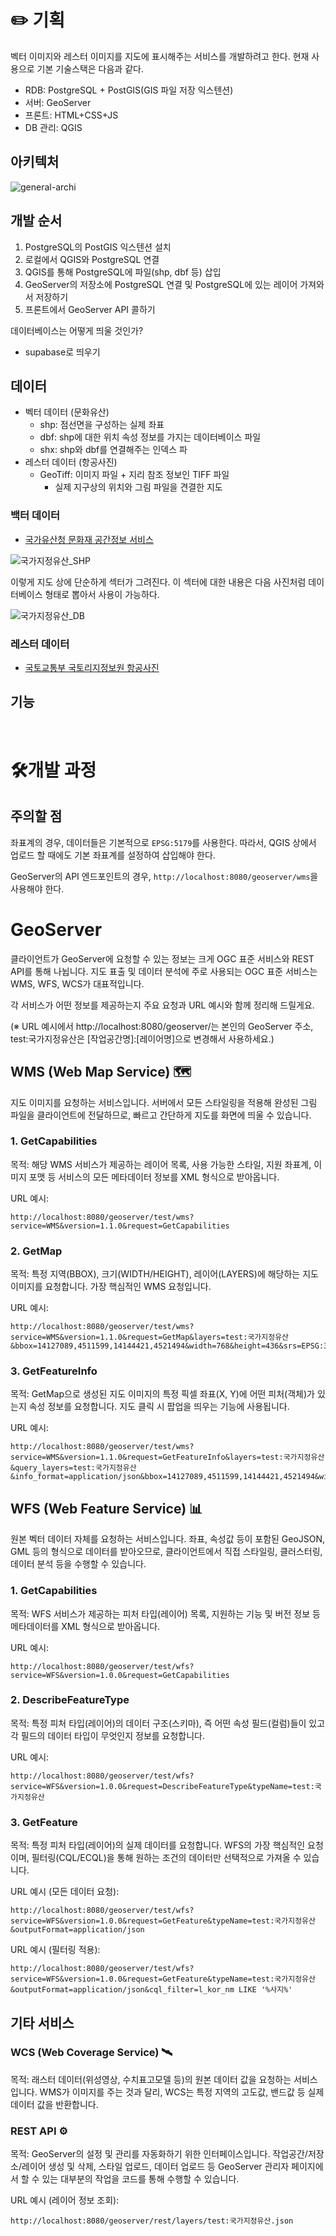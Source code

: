# ✏️ 기획
벡터 이미지와 레스터 이미지를 지도에 표시해주는 서비스를 개발하려고 한다.
현재 사용으로 기본 기술스택은 다음과 같다.

- RDB: PostgreSQL + PostGIS(GIS 파일 저장 익스텐션)
- 서버: GeoServer
- 프론트: HTML+CSS+JS
- DB 관리: QGIS

## 아키텍처
![general-archi](image/general_archi.png)

## 개발 순서
1. PostgreSQL의 PostGIS 익스텐션 설치
2. 로컬에서 QGIS와 PostgreSQL 연결
3. QGIS를 통해 PostgreSQL에 파일(shp, dbf 등) 삽입
4. GeoServer의 저장소에 PostgreSQL 연결 및 PostgreSQL에 있는 레이어 가져와서 저장하기
5. 프론트에서 GeoServer API 콜하기 

데이터베이스는 어떻게 띄울 것인가?
- supabase로 띄우기

## 데이터
- 벡터 데이터 (문화유산)
    - shp: 점선면을 구성하는 실제 좌표
    - dbf: shp에 대한 위치 속성 정보를 가지는 데이터베이스 파일
    - shx: shp와 dbf를 연결해주는 인덱스 파
- 레스터 데이터 (항공사진)
    - GeoTiff: 이미지 파일 + 지리 참조 정보인 TIFF 파일
        - 실제 지구상의 위치와 그림 파일을 견결한 지도

### 백터 데이터
- [국가유산청 문화재 공간정보 서비스](https://www.data.go.kr/data/15089320/fileData.do)

![국가지정유산_SHP](image/gook-gis.png)

이렇게 지도 상에 단순하게 섹터가 그려진다. 이 섹터에 대한 내용은 다음 사진처럼 데이터베이스 형태로 뽑아서 사용이 가능하다.

![국가지정유산_DB](image/gook-db.png)

### 레스터 데이터
- [국토교통부 국토리지정보원 항공사진](https://www.data.go.kr/data/15059918/fileData.do)

## 기능
<!-- TODO 250910 회의 후 추가 예정 -->

<br/>

# 🛠️개발 과정
## 주의할 점
좌표계의 경우, 데이터들은 기본적으로 `EPSG:5179`를 사용한다. 따라서, QGIS 상에서 업로드 할 때에도 기본 좌표계를 설정하여 삽입해야 한다.

GeoServer의 API 엔드포인트의 경우, `http://localhost:8080/geoserver/wms`을 사용해야 한다.


# GeoServer

클라이언트가 GeoServer에 요청할 수 있는 정보는 크게 OGC 표준 서비스와 REST API를 통해 나뉩니다. 지도 표출 및 데이터 분석에 주로 사용되는 OGC 표준 서비스는 WMS, WFS, WCS가 대표적입니다.

각 서비스가 어떤 정보를 제공하는지 주요 요청과 URL 예시와 함께 정리해 드릴게요.

(※ URL 예시에서 http://localhost:8080/geoserver/는 본인의 GeoServer 주소, test:국가지정유산은 [작업공간명]:[레이어명]으로 변경해서 사용하세요.)

## WMS (Web Map Service) 🗺️
지도 이미지를 요청하는 서비스입니다. 서버에서 모든 스타일링을 적용해 완성된 그림 파일을 클라이언트에 전달하므로, 빠르고 간단하게 지도를 화면에 띄울 수 있습니다.

### 1. GetCapabilities
목적: 해당 WMS 서비스가 제공하는 레이어 목록, 사용 가능한 스타일, 지원 좌표계, 이미지 포맷 등 서비스의 모든 메타데이터 정보를 XML 형식으로 받아옵니다.

URL 예시:
```
http://localhost:8080/geoserver/test/wms?service=WMS&version=1.1.0&request=GetCapabilities
```

### 2. GetMap
목적: 특정 지역(BBOX), 크기(WIDTH/HEIGHT), 레이어(LAYERS)에 해당하는 지도 이미지를 요청합니다. 가장 핵심적인 WMS 요청입니다.

URL 예시:
```
http://localhost:8080/geoserver/test/wms?service=WMS&version=1.1.0&request=GetMap&layers=test:국가지정유산&bbox=14127089,4511599,14144421,4521494&width=768&height=436&srs=EPSG:3857&format=image/png
```

### 3. GetFeatureInfo
목적: GetMap으로 생성된 지도 이미지의 특정 픽셀 좌표(X, Y)에 어떤 피처(객체)가 있는지 속성 정보를 요청합니다. 지도 클릭 시 팝업을 띄우는 기능에 사용됩니다.

URL 예시:
```
http://localhost:8080/geoserver/test/wms?service=WMS&version=1.1.0&request=GetFeatureInfo&layers=test:국가지정유산&query_layers=test:국가지정유산&info_format=application/json&bbox=14127089,4511599,14144421,4521494&width=768&height=436&x=350&y=200&srs=EPSG:3857
```

## WFS (Web Feature Service) 📊
원본 벡터 데이터 자체를 요청하는 서비스입니다. 좌표, 속성값 등이 포함된 GeoJSON, GML 등의 형식으로 데이터를 받아오므로, 클라이언트에서 직접 스타일링, 클러스터링, 데이터 분석 등을 수행할 수 있습니다.

### 1. GetCapabilities
목적: WFS 서비스가 제공하는 피처 타입(레이어) 목록, 지원하는 기능 및 버전 정보 등 메타데이터를 XML 형식으로 받아옵니다.

URL 예시:
```
http://localhost:8080/geoserver/test/wfs?service=WFS&version=1.0.0&request=GetCapabilities
```

### 2. DescribeFeatureType
목적: 특정 피처 타입(레이어)의 데이터 구조(스키마), 즉 어떤 속성 필드(컬럼)들이 있고 각 필드의 데이터 타입이 무엇인지 정보를 요청합니다.

URL 예시:
```
http://localhost:8080/geoserver/test/wfs?service=WFS&version=1.0.0&request=DescribeFeatureType&typeName=test:국가지정유산
```

### 3. GetFeature
목적: 특정 피처 타입(레이어)의 실제 데이터를 요청합니다. WFS의 가장 핵심적인 요청이며, 필터링(CQL/ECQL)을 통해 원하는 조건의 데이터만 선택적으로 가져올 수 있습니다.

URL 예시 (모든 데이터 요청):
```
http://localhost:8080/geoserver/test/wfs?service=WFS&version=1.0.0&request=GetFeature&typeName=test:국가지정유산&outputFormat=application/json
```

URL 예시 (필터링 적용):
```
http://localhost:8080/geoserver/test/wfs?service=WFS&version=1.0.0&request=GetFeature&typeName=test:국가지정유산&outputFormat=application/json&cql_filter=l_kor_nm LIKE '%사지%'
```

## 기타 서비스
### WCS (Web Coverage Service) 🛰️
목적: 래스터 데이터(위성영상, 수치표고모델 등)의 원본 데이터 값을 요청하는 서비스입니다. WMS가 이미지를 주는 것과 달리, WCS는 특정 지역의 고도값, 밴드값 등 실제 데이터 값을 반환합니다.

### REST API ⚙️
목적: GeoServer의 설정 및 관리를 자동화하기 위한 인터페이스입니다. 작업공간/저장소/레이어 생성 및 삭제, 스타일 업로드, 데이터 업로드 등 GeoServer 관리자 페이지에서 할 수 있는 대부분의 작업을 코드를 통해 수행할 수 있습니다.

URL 예시 (레이어 정보 조회):
```
http://localhost:8080/geoserver/rest/layers/test:국가지정유산.json
```